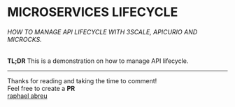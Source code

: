 
# MICROSERVICES LIFECYCLE
###### HOW TO MANAGE API LIFECYCLE WITH 3SCALE, APICURIO AND MICROCKS.

<b>TL;DR</b> This is a demonstration on how to manage API lifecycle.

- - - - - - - - - -
Thanks for reading and taking the time to comment!<br>
Feel free to create a <b>PR</b><br>
[raphael abreu](rabreu@redhat.com)